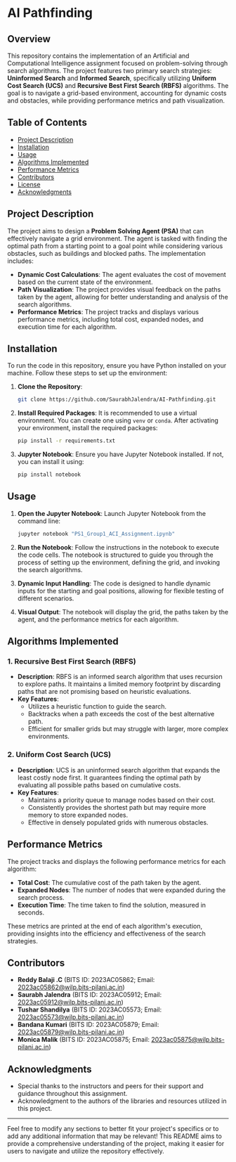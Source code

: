 # AI Pathfinding

## Overview
This repository contains the implementation of an Artificial and Computational Intelligence assignment focused on problem-solving through search algorithms. The project features two primary search strategies: **Uninformed Search** and **Informed Search**, specifically utilizing **Uniform Cost Search (UCS)** and **Recursive Best First Search (RBFS)** algorithms. The goal is to navigate a grid-based environment, accounting for dynamic costs and obstacles, while providing performance metrics and path visualization.

## Table of Contents
- [Project Description](#project-description)
- [Installation](#installation)
- [Usage](#usage)
- [Algorithms Implemented](#algorithms-implemented)
- [Performance Metrics](#performance-metrics)
- [Contributors](#contributors)
- [License](#license)
- [Acknowledgments](#acknowledgments)

## Project Description
The project aims to design a **Problem Solving Agent (PSA)** that can effectively navigate a grid environment. The agent is tasked with finding the optimal path from a starting point to a goal point while considering various obstacles, such as buildings and blocked paths. The implementation includes:

- **Dynamic Cost Calculations**: The agent evaluates the cost of movement based on the current state of the environment.
- **Path Visualization**: The project provides visual feedback on the paths taken by the agent, allowing for better understanding and analysis of the search algorithms.
- **Performance Metrics**: The project tracks and displays various performance metrics, including total cost, expanded nodes, and execution time for each algorithm.

## Installation
To run the code in this repository, ensure you have Python installed on your machine. Follow these steps to set up the environment:

1. **Clone the Repository**:
   ```bash
   git clone https://github.com/SaurabhJalendra/AI-Pathfinding.git
   ```

2. **Install Required Packages**:
   It is recommended to use a virtual environment. You can create one using `venv` or `conda`. After activating your environment, install the required packages:
   ```bash
   pip install -r requirements.txt
   ```

3. **Jupyter Notebook**:
   Ensure you have Jupyter Notebook installed. If not, you can install it using:
   ```bash
   pip install notebook
   ```

## Usage
1. **Open the Jupyter Notebook**:
   Launch Jupyter Notebook from the command line:
   ```bash
   jupyter notebook "PS1_Group1_ACI_Assignment.ipynb"
   ```

2. **Run the Notebook**:
   Follow the instructions in the notebook to execute the code cells. The notebook is structured to guide you through the process of setting up the environment, defining the grid, and invoking the search algorithms.

3. **Dynamic Input Handling**:
   The code is designed to handle dynamic inputs for the starting and goal positions, allowing for flexible testing of different scenarios.

4. **Visual Output**:
   The notebook will display the grid, the paths taken by the agent, and the performance metrics for each algorithm.

## Algorithms Implemented
### 1. Recursive Best First Search (RBFS)
- **Description**: RBFS is an informed search algorithm that uses recursion to explore paths. It maintains a limited memory footprint by discarding paths that are not promising based on heuristic evaluations.
- **Key Features**:
  - Utilizes a heuristic function to guide the search.
  - Backtracks when a path exceeds the cost of the best alternative path.
  - Efficient for smaller grids but may struggle with larger, more complex environments.

### 2. Uniform Cost Search (UCS)
- **Description**: UCS is an uninformed search algorithm that expands the least costly node first. It guarantees finding the optimal path by evaluating all possible paths based on cumulative costs.
- **Key Features**:
  - Maintains a priority queue to manage nodes based on their cost.
  - Consistently provides the shortest path but may require more memory to store expanded nodes.
  - Effective in densely populated grids with numerous obstacles.

## Performance Metrics
The project tracks and displays the following performance metrics for each algorithm:
- **Total Cost**: The cumulative cost of the path taken by the agent.
- **Expanded Nodes**: The number of nodes that were expanded during the search process.
- **Execution Time**: The time taken to find the solution, measured in seconds.

These metrics are printed at the end of each algorithm's execution, providing insights into the efficiency and effectiveness of the search strategies.

## Contributors
- **Reddy Balaji .C** (BITS ID: 2023AC05862; Email: 2023ac05862@wilp.bits-pilani.ac.in)
- **Saurabh Jalendra** (BITS ID: 2023AC05912; Email: 2023ac05912@wilp.bits-pilani.ac.in)
- **Tushar Shandilya** (BITS ID: 2023AC05573; Email: 2023ac05573@wilp.bits-pilani.ac.in)
- **Bandana Kumari** (BITS ID: 2023AC05879; Email: 2023ac05879@wilp.bits-pilani.ac.in)
- **Monica Malik** (BITS ID: 2023AC05875; Email: 2023ac05875@wilp.bits-pilani.ac.in)

## Acknowledgments
- Special thanks to the instructors and peers for their support and guidance throughout this assignment.
- Acknowledgment to the authors of the libraries and resources utilized in this project.

---

Feel free to modify any sections to better fit your project's specifics or to add any additional information that may be relevant! This README aims to provide a comprehensive understanding of the project, making it easier for users to navigate and utilize the repository effectively.
